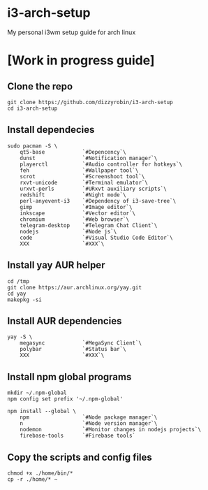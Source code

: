 # i3-arch-setup
My personal i3wm setup guide for arch linux

# [Work in progress guide]

## Clone the repo

```
git clone https://github.com/dizzyrobin/i3-arch-setup
cd i3-arch-setup
```

## Install dependecies

```
sudo pacman -S \
    qt5-base            `#Depencency`\
    dunst               `#Notification manager`\
    playerctl           `#Audio controller for hotkeys`\
    feh                 `#Wallpaper tool`\
    scrot               `#Screenshoot tool`\
    rxvt-unicode        `#Terminal emulator`\
    urxvt-perls         `#URxvt auxiliary scripts`\
    redshift            `#Night mode`\
    perl-anyevent-i3    `#Dependency of i3-save-tree`\
    gimp                `#Image editor`\
    inkscape            `#Vector editor`\
    chromium            `#Web browser`\
    telegram-desktop    `#Telegram Chat Client`\
    nodejs              `#Node js`\
    code                `#Visual Studio Code Editor`\
    XXX                 `#XXX`\
```

## Install yay AUR helper

```
cd /tmp
git clone https://aur.archlinux.org/yay.git
cd yay
makepkg -si
```

## Install AUR dependencies

```
yay -S \
    megasync            `#MegaSync Client`\
    polybar             `#Status bar`\
    XXX                 `#XXX`\
```

## Install npm global programs

```
mkdir ~/.npm-global
npm config set prefix '~/.npm-global'
```

```
npm install --global \
    npm                 `#Node package manager`\
    n                   `#Node version manager`\
    nodemon             `#Monitor changes in nodejs projects`\
    firebase-tools      `#Firebase tools`
```

## Copy the scripts and config files

```
chmod +x ./home/bin/*
cp -r ./home/* ~
```
